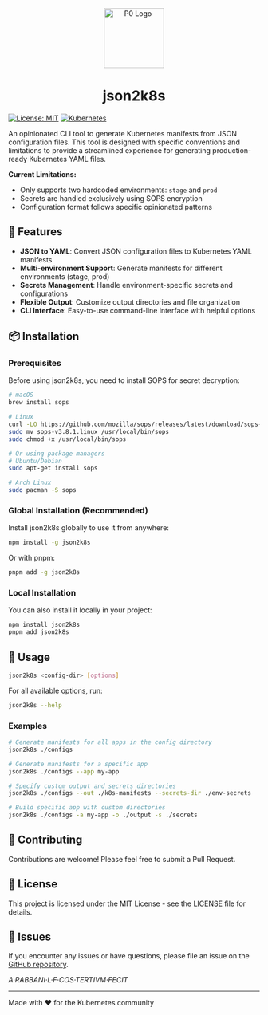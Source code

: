 <div align="center">
  <img src="https://xcdlwgvabmruuularsvn.supabase.co/storage/v1/object/public/val/h.png" alt="P0 Logo" width="120"/>
  <h1>json2k8s</h1>
</div>

[![License: MIT](https://img.shields.io/badge/License-MIT-yellow.svg)](https://opensource.org/licenses/MIT)
[![Kubernetes](https://img.shields.io/badge/Orchestration-Kubernetes-blue)](https://kubernetes.io/)

An opinionated CLI tool to generate Kubernetes manifests from JSON configuration files. This tool is designed with specific conventions and limitations to provide a streamlined experience for generating production-ready Kubernetes YAML files.

**Current Limitations:**
- Only supports two hardcoded environments: `stage` and `prod`
- Secrets are handled exclusively using SOPS encryption
- Configuration format follows specific opinionated patterns

## 🚀 Features

- **JSON to YAML**: Convert JSON configuration files to Kubernetes YAML manifests
- **Multi-environment Support**: Generate manifests for different environments (stage, prod)
- **Secrets Management**: Handle environment-specific secrets and configurations
- **Flexible Output**: Customize output directories and file organization
- **CLI Interface**: Easy-to-use command-line interface with helpful options

## 📦 Installation

### Prerequisites

Before using json2k8s, you need to install SOPS for secret decryption:

```bash
# macOS
brew install sops

# Linux
curl -LO https://github.com/mozilla/sops/releases/latest/download/sops-v3.8.1.linux
sudo mv sops-v3.8.1.linux /usr/local/bin/sops
sudo chmod +x /usr/local/bin/sops

# Or using package managers
# Ubuntu/Debian
sudo apt-get install sops

# Arch Linux
sudo pacman -S sops
```

### Global Installation (Recommended)

Install json2k8s globally to use it from anywhere:

```bash
npm install -g json2k8s
```

Or with pnpm:

```bash
pnpm add -g json2k8s
```

### Local Installation

You can also install it locally in your project:

```bash
npm install json2k8s
pnpm add json2k8s
```

## 🎯 Usage

```bash
json2k8s <config-dir> [options]
```

For all available options, run:

```bash
json2k8s --help
```

### Examples

```bash
# Generate manifests for all apps in the config directory
json2k8s ./configs

# Generate manifests for a specific app
json2k8s ./configs --app my-app

# Specify custom output and secrets directories
json2k8s ./configs --out ./k8s-manifests --secrets-dir ./env-secrets

# Build specific app with custom directories
json2k8s ./configs -a my-app -o ./output -s ./secrets
```


## 🤝 Contributing

Contributions are welcome! Please feel free to submit a Pull Request.

## 📄 License

This project is licensed under the MIT License - see the [LICENSE](LICENSE) file for details.

## 🐛 Issues

If you encounter any issues or have questions, please file an issue on the [GitHub repository](https://github.com/0dotxyz/json2k8s/issues).

*A·RABBANI·L·F·COS·TERTIVM·FECIT*

---

Made with ❤️ for the Kubernetes community
